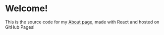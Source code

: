 # Welcome!

This is the source code for my [About page](https://elindgren.github.io/about/), made with React and hosted on GitHub Pages!

